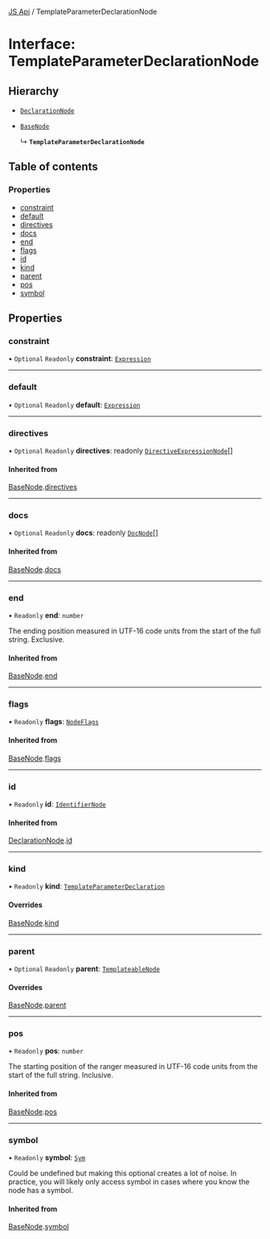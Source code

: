 [JS Api](../index.md) / TemplateParameterDeclarationNode

# Interface: TemplateParameterDeclarationNode

## Hierarchy

- [`DeclarationNode`](DeclarationNode.md)

- [`BaseNode`](BaseNode.md)

  ↳ **`TemplateParameterDeclarationNode`**

## Table of contents

### Properties

- [constraint](TemplateParameterDeclarationNode.md#constraint)
- [default](TemplateParameterDeclarationNode.md#default)
- [directives](TemplateParameterDeclarationNode.md#directives)
- [docs](TemplateParameterDeclarationNode.md#docs)
- [end](TemplateParameterDeclarationNode.md#end)
- [flags](TemplateParameterDeclarationNode.md#flags)
- [id](TemplateParameterDeclarationNode.md#id)
- [kind](TemplateParameterDeclarationNode.md#kind)
- [parent](TemplateParameterDeclarationNode.md#parent)
- [pos](TemplateParameterDeclarationNode.md#pos)
- [symbol](TemplateParameterDeclarationNode.md#symbol)

## Properties

### constraint

• `Optional` `Readonly` **constraint**: [`Expression`](../index.md#expression)

___

### default

• `Optional` `Readonly` **default**: [`Expression`](../index.md#expression)

___

### directives

• `Optional` `Readonly` **directives**: readonly [`DirectiveExpressionNode`](DirectiveExpressionNode.md)[]

#### Inherited from

[BaseNode](BaseNode.md).[directives](BaseNode.md#directives)

___

### docs

• `Optional` `Readonly` **docs**: readonly [`DocNode`](DocNode.md)[]

#### Inherited from

[BaseNode](BaseNode.md).[docs](BaseNode.md#docs)

___

### end

• `Readonly` **end**: `number`

The ending position measured in UTF-16 code units from the start of the
full string. Exclusive.

#### Inherited from

[BaseNode](BaseNode.md).[end](BaseNode.md#end)

___

### flags

• `Readonly` **flags**: [`NodeFlags`](../enums/NodeFlags.md)

#### Inherited from

[BaseNode](BaseNode.md).[flags](BaseNode.md#flags)

___

### id

• `Readonly` **id**: [`IdentifierNode`](IdentifierNode.md)

#### Inherited from

[DeclarationNode](DeclarationNode.md).[id](DeclarationNode.md#id)

___

### kind

• `Readonly` **kind**: [`TemplateParameterDeclaration`](../enums/SyntaxKind.md#templateparameterdeclaration)

#### Overrides

[BaseNode](BaseNode.md).[kind](BaseNode.md#kind)

___

### parent

• `Optional` `Readonly` **parent**: [`TemplateableNode`](../index.md#templateablenode)

#### Overrides

[BaseNode](BaseNode.md).[parent](BaseNode.md#parent)

___

### pos

• `Readonly` **pos**: `number`

The starting position of the ranger measured in UTF-16 code units from the
start of the full string. Inclusive.

#### Inherited from

[BaseNode](BaseNode.md).[pos](BaseNode.md#pos)

___

### symbol

• `Readonly` **symbol**: [`Sym`](Sym.md)

Could be undefined but making this optional creates a lot of noise. In practice,
you will likely only access symbol in cases where you know the node has a symbol.

#### Inherited from

[BaseNode](BaseNode.md).[symbol](BaseNode.md#symbol)
